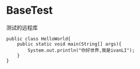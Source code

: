 # BaseTest
测试的远程库



```
public class HelloWorld{
    public static void main(String[] args){
		System.out.println("你好世界,我是ivanLI");        
    }
}
```

